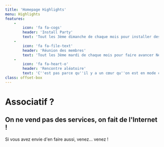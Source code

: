 ```yaml
---
title: 'Homepage Highlights'
menu: Highlights
features:
    -
        icon: 'fa fa-cogs'
        header: 'Install Party'
        text: 'Tout les 3ème dimanche de chaque mois pour installer des trucs et bidouiller.'
    -
        icon: 'fa fa-file-text'
        header: 'Réunion des membres'
        text: 'Tout les 3ème mardi de chaque mois pour faire avancer Neutrinet asbl.'
    -
        icon: 'fa fa-heart-o'
        header: 'Rencontre aléatoire'
        text: 'C''est pas parce qu''il y a un cœur qu''on est en mode club échangiste ! ^_^'
class: offset-box
---
```


# Associatif ?
## On ne vend pas des services, on **fait** de l'Internet !

Si vous avez envie d'en faire aussi, venez… venez !
